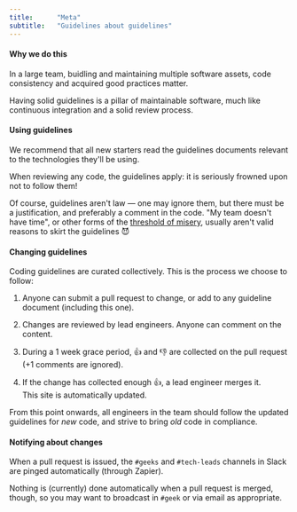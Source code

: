 ```yaml
---
title:      "Meta"
subtitle:   "Guidelines about guidelines"
---
```


#### Why we do this

In a large team, buidling and maintaining multiple software assets, code
consistency and acquired good practices matter.

Having solid guidelines is a pillar of maintainable software, much like
continuous integration and a solid review process.


#### Using guidelines

We recommend that all new starters read the guidelines documents relevant to the
technologies they'll be using.

When reviewing any code, the guidelines apply: it is seriously frowned upon not
to follow them!

Of course, guidelines aren't law — one may ignore them, but there must be a
justification, and preferably a comment in the code.
"My team doesn't have time", or other forms of the [threshold of
misery](http://kerrizor.com/blog/2016/05/09/returning-from-the-threshold-of-misery),
usually aren't valid reasons to skirt the guidelines :smiling_imp:

#### Changing guidelines

Coding guidelines are curated collectively.
This is the process we choose to follow:

1. Anyone can submit a pull request to change, or add to any guideline document
   (including this one).

2. Changes are reviewed by lead engineers. Anyone can comment on the content.

3. During a 1 week grace period, :thumbsup: and :thumbsdown: are collected on the
   pull request (+1 comments are ignored).

4. If the change has collected enough :thumbsup:, a lead engineer merges it.
   <br/>
   This site is automatically updated.

From this point onwards, all engineers in the team should follow the updated
guidelines for _new_ code, and strive to bring _old_ code in compliance.

#### Notifying about changes

When a pull request is issued, the `#geeks` and `#tech-leads` channels in Slack
are pinged automatically (through Zapier).

Nothing is (currently) done automatically when a pull request is merged, though,
so you may want to broadcast in `#geek` or via email as appropriate.


